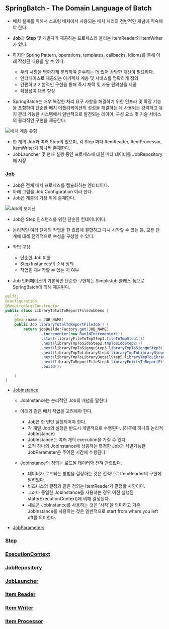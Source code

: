 ## SpringBatch - The Domain Language of Batch

- 배치 설계를 위해서 스프링 배치에서 사용되는 배치 처리의 전반적인 개념에 익숙해야 한다.
- **Job**과 **Step** 및 개발자가 제공하는 프로세스라 불리는 ItemReader와 ItemWriter가 있다.
- 하지만 Spring Pattern, operations, templates, callbacks, idioms를 통해 아래 작성된 내용을 할 수 있다.
	- 우려 사항을 명확하게 분리하여 준수하는 데 있어 상당한 개선이 필요하다.
	- 인터페이스로 제공되는 아키텍처 계층 및 서비스를 명확하게 정의
	- 간편하고 기본적인 구현을 통해 즉시 채택 및 사용 편의성을 제공
	- 확장성이 대폭 향상

- SpringBatch는 매우 복잡한 처리 요구 사항을 해결하기 위한 인프라 및 확장 기능을 포함하여 단순한 배치 어플리케이션의 성성을 해결하는 데 사용되는 강력하고 유지 관리 가능한 시스템에서 일반적으로 발견되는 레이어, 구성 요소 및 기술 서비스의 물리적인 구현을
  제공한다.

![배치 계층 유형](/docs/batch/img/spring-batch-reference-model.png "배치 계층 유형")

- 한 개의 Job과 여러 Step이 있으며, 각 Step 마다 ItemReader, ItemProcessor, ItemWriter가 하나씩 존재한다.
- JobLauncher 및 현재 실행 중인 프로세스에 대한 메타 데이터를 JobRepository에 저장

### [Job](https://docs.spring.io/spring-batch/docs/current/reference/html/domain.html#job)

- Job은 전체 배치 프로세스를 캡슐화하는 엔티티이다.
- 아래 그림을 Job Configuration 이라 한다.
- Job은 계층의 가장 위에 존재한다.

![Job의 포지션](/img/batchDomain/JobPoint.png "Job Position")

- Job은 Step 인스턴스를 위한 단순한 컨테이너이다.
- 논리적인 여러 단계의 작업을 한 흐름에 결합하고 다시 시작할 수 있는 등, 모든 단계에 대해 전역적으로 속성을 구성할 수 있다.
- 작업 구성
	- 단순한 Job 이름
	- Step Instances의 순서 정의
	- 작업을 재시작할 수 있는 지 여부

- Job 인터페이스의 기본적인 단순한 구현체는 SimpleJob 클래스 폼으로 SpringBatch에 의해 제공된다.

```java
@Slf4j
@Configuration
@RequiredArgsConstructor
public class LibraryTotalToReportFileJobDemo {
    // ...
    @Bean(name = JOB_NAME)
    public Job libraryTotalToReportFileJob() {
        return jobBuilderFactory.get(JOB_NAME)
                .incrementer(new RunIdIncrementer())
                .start(libraryFileToTmpStep1.fileToTmpStep1())
                .next(libraryTmpToSidoStep2.tmpToSidoStep2())
                .next(libraryTmpToSignguStep3.libraryTmpToSignguStep3())
                .next(libraryTmpToLibraryStep4.libraryTmpToLibraryStep4())
                .next(libraryTmpToLibraryDetailStep5.libraryTmpToLibraryDetailStep5())
                .next(libraryToReportFileStep6.libraryEntityToReportFileStep6())
                .build();

    }
}
```

- [JobInstance](https://docs.spring.io/spring-batch/docs/current/reference/html/domain.html#jobinstance)
	- JobInstance는 논리적인 Job의 개념을 말한다.
	- 아래와 같은 배치 작업을 고려해야 한다.
		- Job은 한 번만 실행되어야 한다.
		- 각 개별 Job의 실행은 반드시 개별적으로 수행된다. (하루에 하나의 논리적 JobInstance)
		- JobInstance는 여러 개의 execution을 가질 수 있다.
		- 오직 하나의 JobInstance에 상응하는 특정한 Job과 식별가능한 JobParameter은 주어진 시간에 수행된다.

	- JobInstance의 정의는 로드될 데이터와 전혀 관련없다.
		- 데이터가 로드되는 방법을 결정하는 것은 전적으로 ItemReader의 구현에 달려있다.
		- 비즈니스의 결정과 같은 정의는 ItemReader가 결정할 사항이다.
		- 그러나 동일한 JobInstance를 사용하는 경우 이전 실행된 state(ExecutionContext)에 의해 결정된다.
		- 새로운 JobInstance를 사용하는 것은 '시작'을 의미하고 기존 JobInstance를 사용하는 것은 일반적으로 start from where you left off를 의미한다.

- [JobParameters](https://docs.spring.io/spring-batch/docs/current/reference/html/domain.html#jobparameters)

### [Step](https://docs.spring.io/spring-batch/docs/current/reference/html/domain.html#step)

### [ExecutionContext](https://docs.spring.io/spring-batch/docs/current/reference/html/domain.html#executioncontext)

### [JobRepository](https://docs.spring.io/spring-batch/docs/current/reference/html/domain.html#jobrepository)

### [JobLauncher](https://docs.spring.io/spring-batch/docs/current/reference/html/domain.html#joblauncher)

### [Item Reader](https://docs.spring.io/spring-batch/docs/current/reference/html/domain.html#item-reader)

### [Item Writer](https://docs.spring.io/spring-batch/docs/current/reference/html/domain.html#item-writer)

### [Item Processor](https://docs.spring.io/spring-batch/docs/current/reference/html/domain.html#item-processor)
